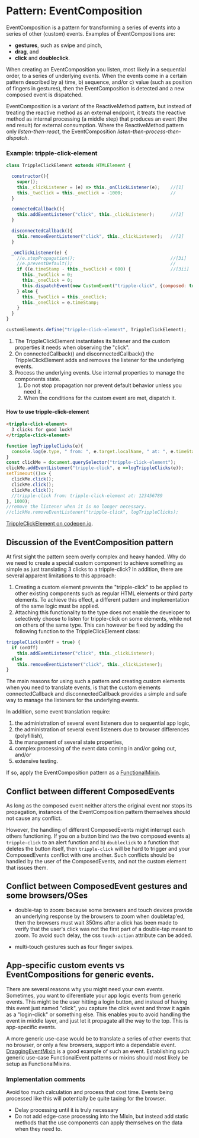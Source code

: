 # Pattern: EventComposition

EventComposition is a pattern for transforming a series of events into a series of other (custom) events.
Examples of EventCompositions are:
* **gestures**, such as swipe and pinch,  
* **drag**, and 
* **click** and **doubleclick**.

When creating an EventComposition you listen, most likely in a sequential order, 
to a series of underlying events.
When the events come in a certain pattern described by a) time, b) sequence, and/or c) value 
(such as position of fingers in gestures), then the EventComposition is detected and a new
composed event is dispatched.

EventComposition is a variant of the ReactiveMethod pattern, but 
instead of treating the reactive method as an external endpoint, 
it treats the reactive method as internal processing (a middle step) 
that produces an event (the end result) for external consumption. 
Where the ReactiveMethod pattern only *listen-then-react*, 
the EventComposition *listen-then-process-then-dispatch*.

### Example: tripple-click-element

```javascript
class TrippleClickElement extends HTMLElement {

  constructor(){
    super();                               
    this._clickListener = (e) => this._onClickListener(e);    //[1]
    this._twoClick = this._oneClick = -1000;                  //
  }

  connectedCallback(){  
    this.addEventListener("click", this._clickListener);      //[2]
  }

  disconnectedCallback(){
    this.removeEventListener("click", this._clickListener);   //[2]
  }                                                            

  _onClickListener(e) {
    //e.stopPropagation();                                    //[3i]
    //e.preventDefault();                                     //
    if ((e.timeStamp - this._twoClick) < 600) {               //[3ii]
      this._twoClick = 0;
      this._oneClick = 0;
      this.dispatchEvent(new CustomEvent("tripple-click", {composed: true, bubbles: true}));
    } else {
      this._twoClick = this._oneClick;                        
      this._oneClick = e.timeStamp;
    }
  }
}

customElements.define("tripple-click-element", TrippleClickElement);
```
1. The TrippleClickElement instantiates its listener and 
the custom properties it needs when observing the "click".
2. On connectedCallback() and disconnectedCallback() the TrippleClickElement
adds and removes the listener for the underlying events.
3. Process the underlying events. Use internal properties to manage the components state.
    1. Do not stop propagation nor prevent default behavior unless you need it.
    2. When the conditions for the custom event are met, dispatch it.

#### How to use tripple-click-element
```html
<tripple-click-element>
  3 clicks for good luck!
</tripple-click-element>                                                    
```

```javascript
function logTrippleClicks(e){  
  console.log(e.type, " from: ", e.target.localName, " at: ", e.timeStamp);
}                     
const clickMe = document.querySelector("tripple-click-element");
clickMe.addEventListener("tripple-click", e =>logTrippleClicks(e));    
setTimeout(()=> {
  clickMe.click();                     
  clickMe.click();
  clickMe.click();    
  //tripple-click from: tripple-click-element at: 123456789
}, 1000);
//remove the listener when it is no longer necessary.
//clickMe.removeEventListener("tripple-click", logTrippleClicks);  
```

[TrippleClickElement on codepen.io](https://codepen.io/orstavik/pen/GxaxbL).

## Discussion of the EventComposition pattern
At first sight the pattern seem overly complex and heavy handed. 
Why do we need to create a special custom component to achieve something 
as simple as just translating 3 clicks to a tripple-click? In addition,
there are several apparent limitations to this approach:
1. Creating a custom element prevents the "tripple-click" to be applied to other existing components 
such as regular HTML elements or third party elements. To achieve this effect, a different pattern 
and implementation of the same logic must be applied.
2. Attaching this functionality to the type does not enable the developer to selectively choose to
listen for tripple-click on some elements, while not on others of the same type. This can however be 
fixed by adding the following function to the TrippleClickElement class:
```javascript
trippleClick(onOff = true) {
  if (onOff)
    this.addEventListener("click", this._clickListener);
  else
    this.removeEventListener("click", this._clickListener);
}
```

The main reasons for using such a pattern and creating custom elements when you need to translate events,
is that the custom elements connectedCallback and disconnectedCallback provides a simple and safe way to
manage the listeners for the underlying events.

In addition, some event translation require:
1. the administration of several event listeners due to sequential app logic,
2. the administration of several event listeners due to browser differences (polyfillish),
3. the management of several state properties,
4. complex processing of the event data coming in and/or going out, and/or
5. extensive testing.

If so, apply the EventComposition pattern as a [FunctionalMixin](Pattern2_FunctionalMixin.md).

## Conflict between different ComposedEvents
As long as the composed event neither alters the original event nor stops its propagation, 
instances of the EventComposition pattern themselves should not cause any conflict. 

However, the handling of different ComposedEvents might interrupt each others functioning.
If you on a button bind two the two composed events a) `tripple-click` to an alert function
and b) `doubleclick` to a function that deletes the button itself, then `tripple-click` will be 
hard to trigger and your ComposedEvents conflict with one another. Such conflicts should be handled
by the user of the ComposedEvents, and not the custom element that issues them.

## Conflict between ComposedEvent gestures and some browsers/OSes

* double-tap to zoom: because some browsers and touch devices provide an underlying response by 
the browsers to zoom when doubletap'ed, then the browsers must wait 350ms after a click has been made to 
verify that the user's click was not the first part of a double-tap meant to zoom. To avoid such delay,
the css `touch-action` attribute can be added.

* multi-touch gestures such as four finger swipes.

## App-specific custom events vs EventCompositions for generic events.

There are several reasons why you might need your own events. Sometimes, you want to diferentiate your 
app logic events from generic events. This might be the user hitting a login button, and instead of 
having this event just named "click", you capture the click event and throw it again as a "login-click"
or something else. This enables you to avoid handling the event in middle layer, and just let it propagate 
all the way to the top. This is app-specific events.

A more generic use-case would be to translate a series of other events that no browser, or only a few browsers,
support into a dependable event. [DraggingEventMixin](../chapter5/Mixin3_DraggingEventMixin.md) is a good example of such an
event. Establishing such generic use-case FunctionalEvent patterns or mixins should most likely be 
setup as FunctionalMixins.

### Implementation comments
Avoid too much calculation and process that cost time. 
Events being processed like this will potentially be quite taxing for the browser.
* Delay processing until it is truly necessary
* Do not add edge-case processing into the Mixin, but instead add static methods that the 
use components can apply themselves on the data when they need to. 